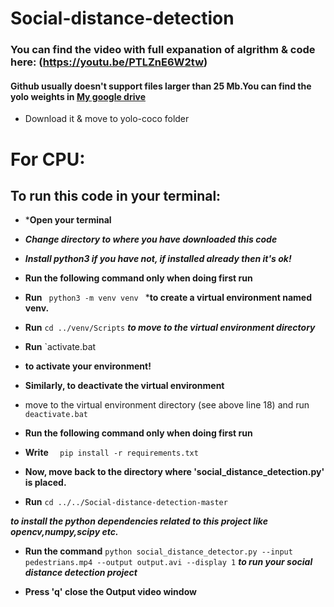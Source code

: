 # Social-distance-detection
### You can find the video with full expanation of algrithm & code here: (https://youtu.be/PTLZnE6W2tw)

#### Github usually doesn't support files larger than 25 Mb.You can find the yolo weights in [My google drive](https://drive.google.com/file/d/1QrGGrZl-K2z9IH410o9oeGvbKdIDjGIS/view?usp=sharing) 
* Download it & move to yolo-coco folder

# For CPU:

## To run this code in your terminal:
* ***Open your terminal**
* ***Change directory to where you have downloaded this code***
* ***Install python3 if you have not, if installed already then it's ok!***

* **Run the following command only when doing first run**
* **Run**  `  python3 -m venv venv  ` ***to create a virtual environment named venv.**


* **Run**   `cd ../venv/Scripts` 
***to move to the virtual environment directory***
* **Run** `activate.bat
* **to activate your environment!**

* **Similarly, to deactivate the virtual environment**
* move to the virtual environment directory (see above line 18) and run `deactivate.bat`


* **Run the following command only when doing first run**
* **Write**   `  pip install -r requirements.txt` 

* **Now, move back to the directory where 'social_distance_detection.py' is placed.**
* **Run** `cd ../../Social-distance-detection-master`

***to install the python dependencies related to this project like opencv,numpy,scipy etc.***
* **Run the command** `python social_distance_detector.py --input pedestrians.mp4 --output output.avi --display 1` 
***to run your social distance detection project*** 

* **Press 'q' close the Output video window**

